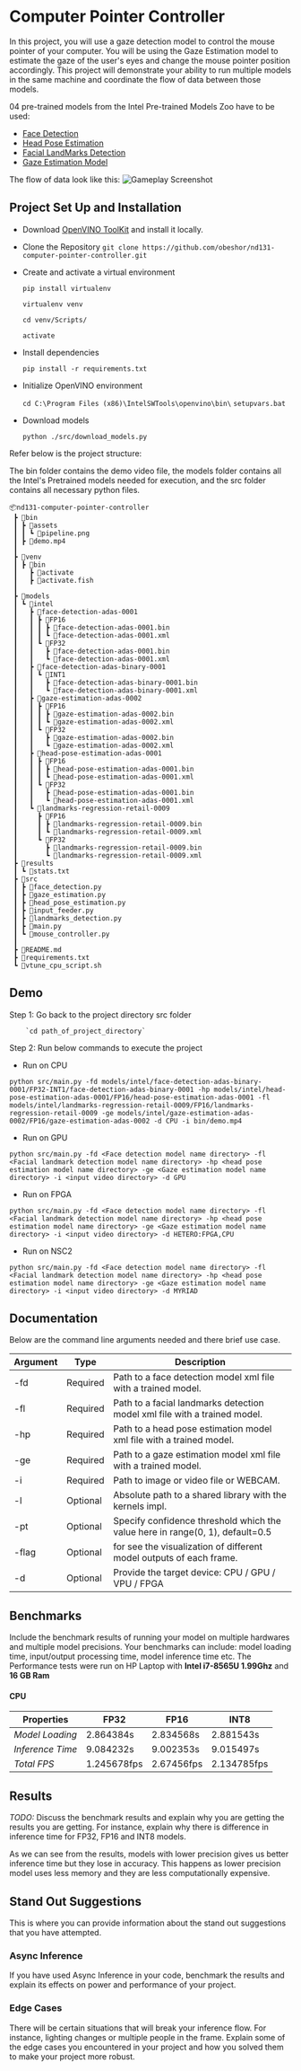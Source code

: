 # Computer Pointer Controller

In this project, you will use a gaze detection model to control the mouse pointer of your computer. You will be using the Gaze Estimation model to estimate the gaze of the user's eyes and change the mouse pointer position accordingly. This project will demonstrate your ability to run multiple models in the same machine and coordinate the flow of data between those models.

04 pre-trained models from the Intel Pre-trained Models Zoo have to be used:
* [Face Detection](https://docs.openvinotoolkit.org/latest/omz_models_intel_face_detection_adas_binary_0001_description_face_detection_adas_binary_0001.html)
* [Head Pose Estimation](https://docs.openvinotoolkit.org/latest/omz_models_intel_head_pose_estimation_adas_0001_description_head_pose_estimation_adas_0001.html)
* [Facial LandMarks Detection](https://docs.openvinotoolkit.org/latest/omz_models_intel_landmarks_regression_retail_0009_description_landmarks_regression_retail_0009.html)
* [Gaze Estimation Model](https://docs.openvinotoolkit.org/latest/omz_models_intel_gaze_estimation_adas_0002_description_gaze_estimation_adas_0002.html)

The flow of data look like this:
![Gameplay Screenshot](./bin/assets/pipeline.png)


## Project Set Up and Installation
* Download [OpenVINO ToolKit](https://docs.openvinotoolkit.org/latest/index.html) and install it locally.
* Clone the Repository  `git clone https://github.com/obeshor/nd131-computer-pointer-controller.git`
* Create and activate a virtual environment 

   `pip install virtualenv`
   
   `virtualenv venv`
   
   `cd venv/Scripts/`
   
   `activate`
   
* Install dependencies

  `pip install -r requirements.txt`

* Initialize OpenVINO environment

  `cd C:\Program Files (x86)\IntelSWTools\openvino\bin\`
  `setupvars.bat`
  
 * Download models
 
   `python ./src/download_models.py`

Refer below is the project structure:

The bin folder contains the demo video file, the models folder contains all the Intel's Pretrained models needed for execution, and the src folder contains all necessary python files.
```
📦nd131-computer-pointer-controller
 ┣ 📂bin
 ┃ ┣ 📂assets
 ┃ ┃ ┗ 📜pipeline.png
 ┃ ┣ 📜demo.mp4
 ┃
 ┣ 📂venv
 ┃ ┣ 📂bin
 ┃   ┣ 📜activate
 ┃   ┣ 📜activate.fish
 ┃    
 ┣ 📂models
 ┃ ┗ 📂intel
 ┃   ┣ 📂face-detection-adas-0001
 ┃   ┃ ┣ 📂FP16
 ┃   ┃ ┃ ┣ 📜face-detection-adas-0001.bin
 ┃   ┃ ┃ ┗ 📜face-detection-adas-0001.xml
 ┃   ┃ ┗ 📂FP32
 ┃   ┃   ┣ 📜face-detection-adas-0001.bin
 ┃   ┃   ┗ 📜face-detection-adas-0001.xml
 ┃   ┣ 📂face-detection-adas-binary-0001
 ┃   ┃ ┗ 📂INT1
 ┃   ┃   ┣ 📜face-detection-adas-binary-0001.bin
 ┃   ┃   ┗ 📜face-detection-adas-binary-0001.xml
 ┃   ┣ 📂gaze-estimation-adas-0002
 ┃   ┃ ┣ 📂FP16
 ┃   ┃ ┃ ┣ 📜gaze-estimation-adas-0002.bin
 ┃   ┃ ┃ ┗ 📜gaze-estimation-adas-0002.xml
 ┃   ┃ ┗ 📂FP32
 ┃   ┃   ┣ 📜gaze-estimation-adas-0002.bin
 ┃   ┃   ┗ 📜gaze-estimation-adas-0002.xml
 ┃   ┣ 📂head-pose-estimation-adas-0001
 ┃   ┃ ┣ 📂FP16
 ┃   ┃ ┃ ┣ 📜head-pose-estimation-adas-0001.bin
 ┃   ┃ ┃ ┗ 📜head-pose-estimation-adas-0001.xml
 ┃   ┃ ┗ 📂FP32
 ┃   ┃   ┣ 📜head-pose-estimation-adas-0001.bin
 ┃   ┃   ┗ 📜head-pose-estimation-adas-0001.xml
 ┃   ┗ 📂landmarks-regression-retail-0009
 ┃     ┣ 📂FP16
 ┃     ┃ ┣ 📜landmarks-regression-retail-0009.bin
 ┃     ┃ ┗ 📜landmarks-regression-retail-0009.xml
 ┃     ┗ 📂FP32
 ┃       ┣ 📜landmarks-regression-retail-0009.bin
 ┃       ┗ 📜landmarks-regression-retail-0009.xml
 ┣ 📂results
 ┃ ┗ 📜stats.txt
 ┣ 📂src  
 ┃ ┣ 📜face_detection.py
 ┃ ┣ 📜gaze_estimation.py
 ┃ ┣ 📜head_pose_estimation.py
 ┃ ┣ 📜input_feeder.py
 ┃ ┣ 📜landmarks_detection.py
 ┃ ┣ 📜main.py
 ┃ ┗ 📜mouse_controller.py
 ┃ 
 ┣ 📜README.md
 ┣ 📜requirements.txt
 ┗ 📜vtune_cpu_script.sh
```
    
## Demo
Step 1:  Go back to the project directory src folder
 
        `cd path_of_project_directory` 
Step 2: Run below commands to execute the project
 * Run on CPU
 ```
python src/main.py -fd models/intel/face-detection-adas-binary-0001/FP32-INT1/face-detection-adas-binary-0001 -hp models/intel/head-pose-estimation-adas-0001/FP16/head-pose-estimation-adas-0001 -fl models/intel/landmarks-regression-retail-0009/FP16/landmarks-regression-retail-0009 -ge models/intel/gaze-estimation-adas-0002/FP16/gaze-estimation-adas-0002 -d CPU -i bin/demo.mp4
```
* Run on GPU
 ```
python src/main.py -fd <Face detection model name directory> -fl <Facial landmark detection model name directory> -hp <head pose estimation model name directory> -ge <Gaze estimation model name directory> -i <input video directory> -d GPU
```
* Run on FPGA
 ```
python src/main.py -fd <Face detection model name directory> -fl <Facial landmark detection model name directory> -hp <head pose estimation model name directory> -ge <Gaze estimation model name directory> -i <input video directory> -d HETERO:FPGA,CPU
```  
* Run on NSC2
 ```
python src/main.py -fd <Face detection model name directory> -fl <Facial landmark detection model name directory> -hp <head pose estimation model name directory> -ge <Gaze estimation model name directory> -i <input video directory> -d MYRIAD
```     
       
## Documentation
Below are the command line arguments needed and there brief use case.

Argument|Type|Description
| ------------- | ------------- | -------------
-fd | Required | Path to a face detection model xml file with a trained model.
-fl | Required | Path to a facial landmarks detection model xml file with a trained model.
-hp| Required | Path to a head pose estimation model xml file with a trained model.
-ge| Required | Path to a gaze estimation model xml file with a trained model.
-i| Required | Path to image or video file or WEBCAM.
-l| Optional | Absolute path to a shared library with the kernels impl.
-pt  | Optional | Specify confidence threshold which the value here in range(0, 1), default=0.5
-flag  | Optional | for see the visualization of different model outputs of each frame.
-d | Optional | Provide the target device: CPU / GPU / VPU / FPGA


## Benchmarks
 Include the benchmark results of running your model on multiple hardwares and multiple model precisions. Your benchmarks can include: model loading time, input/output processing time, model inference time etc.
 The Performance tests were run on HP Laptop with **Intel i7-8565U 1.99Ghz** and **16 GB Ram**

#### CPU

| Properties       | FP32        | FP16        | INT8        |
| ---------------- | ----------- | ----------- | ----------- |
| *Model Loading*  | 2.864384s   | 2.834568s   | 2.881543s   |
| *Inference Time* | 9.084232s   | 9.002353s   | 9.015497s   |
| *Total FPS*      | 1.245678fps | 2.67456fps | 2.134785fps |

## Results
*TODO:* Discuss the benchmark results and explain why you are getting the results you are getting. For instance, explain why there is difference in inference time for FP32, FP16 and INT8 models.

As we can see from the results, models with lower precision gives us better inference time but they lose in accuracy. This happens as lower precision model uses less memory and they are less computationally expensive.

## Stand Out Suggestions
This is where you can provide information about the stand out suggestions that you have attempted.

### Async Inference
If you have used Async Inference in your code, benchmark the results and explain its effects on power and performance of your project.

### Edge Cases
There will be certain situations that will break your inference flow. For instance, lighting changes or multiple people in the frame. Explain some of the edge cases you encountered in your project and how you solved them to make your project more robust.
